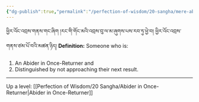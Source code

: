```yaml
---
{"dg-publish":true,"permalink":"/perfection-of-wisdom/20-sangha/mere-abider-in-once-returner/"}
---
```


ཕྱིར་འོང་འབྲས་གནས་གང་ཞིག །རང་གི་གོང་མའི་འབྲས་བུ་ལ་མ་ཞུགས་པས་རབ་ཏུ་ཕྱེ་བ། ཕྱིར་འོང་འབྲས་གནས་ཙམ་པོ་བའི་མཚན་ཉིད།
**Definition:** Someone who is:
1. An Abider in Once-Returner and
2. Distinguished by not approaching their next result.



---
Up a level: [[Perfection of Wisdom/20 Sangha/Abider in Once-Returner\|Abider in Once-Returner]]